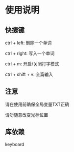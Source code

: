 使用说明
=====================


快捷键
-----------

ctrl + left:        删除一个单词

ctrl + right:       写入一个单词

ctrl + m:           开启/关闭打字模式

ctrl + shift + v:   全篇输入

注意
-----------
请在使用前确保全局变量TXT正确

请勿随意改变光标位置


库依赖
-----------
keyboard